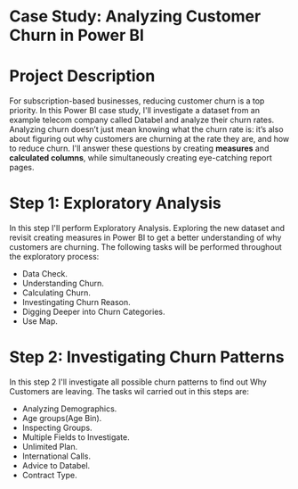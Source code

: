 # Case Study: Analyzing Customer Churn in Power BI

# **Project Description**

For subscription-based businesses, reducing customer churn is a top priority. In this Power BI case study, I'll investigate a dataset from an example telecom company called Databel and analyze their churn rates. Analyzing churn doesn’t just mean knowing what the churn rate is: it’s also about figuring out why customers are churning at the rate they are, and how to reduce churn. I'll answer these questions by creating **measures** and **calculated columns**, while simultaneously creating eye-catching report pages.


# **Step 1: Exploratory Analysis**
In this step I'll perform Exploratory Analysis. Exploring the new dataset and revisit creating measures in Power BI to get a better understanding of why customers are churning. The following tasks will be performed throughout the exploratory process: 
- Data Check. 
- Understanding Churn. 
- Calculating Churn. 
- Investingating Churn Reason. 
- Digging Deeper into Churn Categories. 
- Use Map. 

# **Step 2: Investigating Churn Patterns**
In this step 2 I'll investigate all possible churn patterns to find out Why Customers are leaving. 
The tasks wil carried out in this steps are: 
- Analyzing Demographics. 
- Age groups(Age Bin).
- Inspecting Groups.
- Multiple Fields to Investigate. 
- Unlimited Plan. 
- International Calls. 
- Advice to Databel. 
- Contract Type. 
